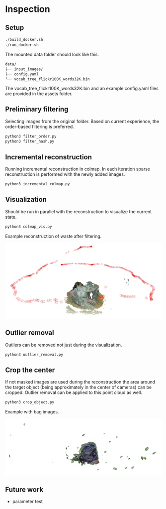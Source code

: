 # Inspection

## Setup

```bash
./build_docker.sh
./run_docker.sh
```

The mounted data folder should look like this:

```text
data/
├── input_images/
├── config.yaml
└── vocab_tree_flickr100K_words32K.bin
```

The vocab_tree_flickr100K_words32K.bin and an example config.yaml files are provided in the assets folder.

## Preliminary filtering

Selecting images from the original folder. Based on current experience, the order-based filtering is preferred.

```bash
python3 filter_order.py
python3 filter_hash.py
```

## Incremental reconstruction

Running incremental reconstruction in colmap. In each iteration sparse reconstruction is performed with the newly added images.

```bash
python3 incremental_colmap.py
```

## Visualization

Should be run in parallel with the reconstruction to visualize the current state.

```bash
python3 colmap_vis.py
```

Example reconstruction of waste after filtering.

![Colmap visualization](/assets/colmap_vis.png "Colmap visualization")

## Outlier removal

Outliers can be removed not just during the visualization.

```bash
python3 outlier_removal.py
```

## Crop the center

If not masked images are used during the reconstruction the area around the target object (being approximately in the center of cameras) can be cropped. Outlier removal can be applied to this point cloud as well.

```bash
python3 crop_object.py
```

Example with bag images.

![Bag crop](/assets/bag_crop.png "Bag crop")

## Future work

- parameter test
